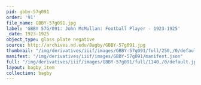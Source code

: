 ```yaml
---
pid: gbby-57g091
order: '91'
file_name: GBBY-57g091.jpg
label: 'GBBY 57G/091: John McMullan: Football Player - 1923-1925'
_date: 1923-1925
object_type: glass plate negative
source: http://archives.nd.edu/Bagby/GBBY-57g091.jpg
thumbnail: "/img/derivatives/iiif/images/GBBY-57g091/full/250,/0/default.jpg"
manifest: "/img/derivatives/iiif/images/GBBY-57g091/manifest.json"
full: "/img/derivatives/iiif/images/GBBY-57g091/full/1140,/0/default.jpg"
layout: bagby_item
collection: bagby
---
```

